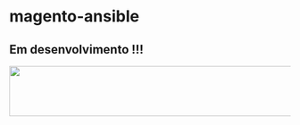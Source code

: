 # magento-ansible
## Em desenvolvimento !!!



<a href="https://www.vultr.com/?ref=8424738-6G"><img src="https://www.vultr.com/media/banners/banner_728x90.png" width="728" height="90"></a>